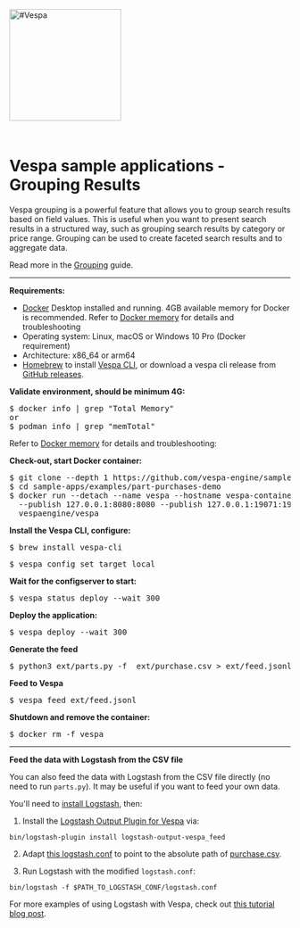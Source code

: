 <!-- Copyright Vespa.ai. Licensed under the terms of the Apache 2.0 license. See LICENSE in the project root. -->

<picture>
  <source media="(prefers-color-scheme: dark)" srcset="https://assets.vespa.ai/logos/Vespa-logo-green-RGB.svg">
  <source media="(prefers-color-scheme: light)" srcset="https://assets.vespa.ai/logos/Vespa-logo-dark-RGB.svg">
  <img alt="#Vespa" width="200" src="https://assets.vespa.ai/logos/Vespa-logo-dark-RGB.svg" style="margin-bottom: 25px;">
</picture>

# Vespa sample applications - Grouping Results

Vespa grouping is a powerful feature that allows you to group search results based on field values.
This is useful when you want to present search results in a structured way,
such as grouping search results by category or price range.
Grouping can be used to create faceted search results and to aggregate data.

Read more in the [Grouping](https://docs.vespa.ai/en/grouping.html) guide.

----

**Requirements:**

* [Docker](https://www.docker.com/) Desktop installed and running. 4GB available memory for Docker is recommended.
  Refer to [Docker memory](https://docs.vespa.ai/en/operations-selfhosted/docker-containers.html#memory)
  for details and troubleshooting
* Operating system: Linux, macOS or Windows 10 Pro (Docker requirement)
* Architecture: x86_64 or arm64
* [Homebrew](https://brew.sh/) to install [Vespa CLI](https://docs.vespa.ai/en/vespa-cli.html), or download
  a vespa cli release from [GitHub releases](https://github.com/vespa-engine/vespa/releases).


**Validate environment, should be minimum 4G:**
<pre>
$ docker info | grep "Total Memory"
or
$ podman info | grep "memTotal"
</pre>

Refer to [Docker memory](https://docs.vespa.ai/en/operations-selfhosted/docker-containers.html#memory)
for details and troubleshooting:


**Check-out, start Docker container:**
<pre data-test="exec">
$ git clone --depth 1 https://github.com/vespa-engine/sample-apps.git
$ cd sample-apps/examples/part-purchases-demo
$ docker run --detach --name vespa --hostname vespa-container \
  --publish 127.0.0.1:8080:8080 --publish 127.0.0.1:19071:19071 \
  vespaengine/vespa
</pre>


**Install the Vespa CLI, configure:**
<pre>
$ brew install vespa-cli
</pre>
<pre data-test="exec">
$ vespa config set target local
</pre>


**Wait for the configserver to start:**
<pre data-test="exec">
$ vespa status deploy --wait 300
</pre>


**Deploy the application:**
<pre data-test="exec" data-test-assert-contains="Success">
$ vespa deploy --wait 300
</pre>

**Generate the feed**
<pre data-test="exec">
$ python3 ext/parts.py -f  ext/purchase.csv > ext/feed.jsonl
</pre>

**Feed to Vespa**
<pre data-test="exec">
$ vespa feed ext/feed.jsonl
</pre>


**Shutdown and remove the container:**
<pre data-test="after">
$ docker rm -f vespa
</pre>

----

**Feed the data with Logstash from the CSV file**

You can also feed the data with Logstash from the CSV file directly (no need to run `parts.py`). It may be useful if you want to feed your own data.

You'll need to [install Logstash](https://www.elastic.co/downloads/logstash), then:

1. Install the [Logstash Output Plugin for Vespa](https://github.com/vespa-engine/vespa/tree/master/integration/logstash-plugins/logstash-output-vespa) via:

```
bin/logstash-plugin install logstash-output-vespa_feed
```

2. Adapt [this logstash.conf](https://github.com/vespaai/university/blob/main/101/ch5/logstash.conf) to point to the absolute path of [purchase.csv](ext/purchase.csv).

3. Run Logstash with the modified `logstash.conf`:

```
bin/logstash -f $PATH_TO_LOGSTASH_CONF/logstash.conf
```

For more examples of using Logstash with Vespa, check out [this tutorial blog post](https://blog.vespa.ai/logstash-vespa-tutorials/).
